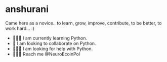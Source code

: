 # anshurani
Came here as a novice.. to learn, grow, improve, contribute, to be better, to work hard... :) 
- 👩🏻‍💻 I am currently learning Python.
- 👯 I am looking to collaborate on Python.
- 🙋🏻‍♀️ I am looking for help with Python. 
- 🧚🏻‍♀️ Reach me @NeuroEcoinPol 
